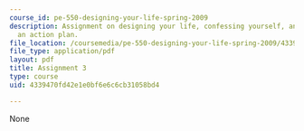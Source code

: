 ```yaml
---
course_id: pe-550-designing-your-life-spring-2009
description: Assignment on designing your life, confessing yourself, and creating
  an action plan.
file_location: /coursemedia/pe-550-designing-your-life-spring-2009/4339470fd42e1e0bf6e6c6cb31058bd4_MITPE_550iap09_s09_assn03_iap07.pdf
file_type: application/pdf
layout: pdf
title: Assignment 3
type: course
uid: 4339470fd42e1e0bf6e6c6cb31058bd4

---
```

None